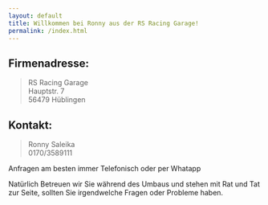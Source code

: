 ```yaml
---
layout: default
title: Willkommen bei Ronny aus der RS Racing Garage!
permalink: /index.html
---
```



## Firmenadresse:

> RS Racing Garage  
> Hauptstr. 7  
> 56479 Hüblingen  


## Kontakt:

> Ronny Saleika  
> 0170/3589111  

Anfragen am besten immer Telefonisch oder per Whatapp

Natürlich Betreuen wir Sie während des Umbaus und stehen mit Rat und Tat zur Seite, sollten Sie irgendwelche Fragen oder Probleme haben.
